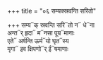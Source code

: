 +++
title = "०६ सम्यक्स्रवन्ति सरितो"

+++
सम्य᳓क् स्रवन्ति सरि᳓तो न᳓ धे᳓ना  
अन्त᳓र् हृदा᳓ म᳓नसा पूय᳓मानाः  
एते᳓ अर्षन्ति ऊर्म᳓यो घृत᳓स्य  
मृगा᳓ इव क्षिपणो᳓र् ई᳓षमाणाः
